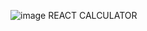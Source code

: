 ![image](https://github.com/Viral9923/VS23Web-Projects/assets/96396435/346e1126-11d4-4bbd-b347-c13e5de9efc8)
REACT CALCULATOR 
